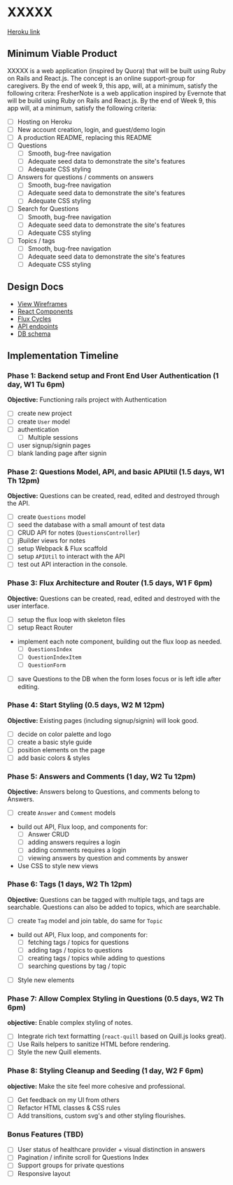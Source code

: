 # XXXXX
[Heroku link](https://www.heroku.com)

[heroku]: http://www.herokuapp.com

## Minimum Viable Product
XXXXX is a web application (inspired by Quora) that will be built using Ruby on Rails and React.js. The concept is an online support-group for caregivers. By the end of week 9, this app, will, at a minimum, satisfy the following critera:
FresherNote is a web application inspired by Evernote that will be build using Ruby on Rails and React.js.  By the end of Week 9, this app will, at a minimum, satisfy the following criteria:

- [ ] Hosting on Heroku
- [ ] New account creation, login, and guest/demo login
- [ ] A production README, replacing this README
- [ ] Questions
  - [ ] Smooth, bug-free navigation
  - [ ] Adequate seed data to demonstrate the site's features
  - [ ] Adequate CSS styling
- [ ] Answers for questions / comments on answers
  - [ ] Smooth, bug-free navigation
  - [ ] Adequate seed data to demonstrate the site's features
  - [ ] Adequate CSS styling
- [ ] Search for Questions
  - [ ] Smooth, bug-free navigation
  - [ ] Adequate seed data to demonstrate the site's features
  - [ ] Adequate CSS styling
- [ ] Topics / tags
  - [ ] Smooth, bug-free navigation
  - [ ] Adequate seed data to demonstrate the site's features
  - [ ] Adequate CSS styling

## Design Docs
* [View Wireframes][views]
* [React Components][components]
* [Flux Cycles][flux-cycles]
* [API endpoints][api-endpoints]
* [DB schema][schema]

[views]: docs/views.md
[components]: docs/components.md
[flux-cycles]: docs/flux-cycles.md
[api-endpoints]: docs/api-endpoints.md
[schema]: docs/schema.md

## Implementation Timeline

### Phase 1: Backend setup and Front End User Authentication (1 day, W1 Tu 6pm)

**Objective:** Functioning rails project with Authentication

- [ ] create new project
- [ ] create `User` model
- [ ] authentication
  - [ ] Multiple sessions
- [ ] user signup/signin pages
- [ ] blank landing page after signin

### Phase 2: Questions Model, API, and basic APIUtil (1.5 days, W1 Th 12pm)

**Objective:** Questions can be created, read, edited and destroyed through
the API.

- [ ] create `Questions` model
- [ ] seed the database with a small amount of test data
- [ ] CRUD API for notes (`QuestionsController`)
- [ ] jBuilder views for notes
- [ ] setup Webpack & Flux scaffold
- [ ] setup `APIUtil` to interact with the API
- [ ] test out API interaction in the console.

<!-- ############################################################### -->

### Phase 3: Flux Architecture and Router (1.5 days, W1 F 6pm)

**Objective:** Questions can be created, read, edited and destroyed with the
user interface.

- [ ] setup the flux loop with skeleton files
- [ ] setup React Router
- implement each note component, building out the flux loop as needed.
  - [ ] `QuestionsIndex`
  - [ ] `QuestionIndexItem`
  - [ ] `QuestionForm`
- [ ] save Questions to the DB when the form loses focus or is left idle
  after editing.

### Phase 4: Start Styling (0.5 days, W2 M 12pm)

**Objective:** Existing pages (including signup/signin) will look good.

- [ ] decide on color palette and logo
- [ ] create a basic style guide
- [ ] position elements on the page
- [ ] add basic colors & styles

### Phase 5: Answers and Comments (1 day, W2 Tu 12pm)

**Objective:** Answers belong to Questions, and comments belong to Answers.

- [ ] create `Answer` and `Comment` models
- build out API, Flux loop, and components for:
  - [ ] Answer CRUD
  - [ ] adding answers requires a login
  - [ ] adding comments requires a login
  - [ ] viewing answers by question and comments by answer
- Use CSS to style new views

### Phase 6: Tags (1 days, W2 Th 12pm)

**Objective:** Questions can be tagged with multiple tags, and tags are searchable. Questions can also be added to topics, which are searchable.

- [ ] create `Tag` model and join table, do same for `Topic`
- build out API, Flux loop, and components for:
  - [ ] fetching tags / topics for questions
  - [ ] adding tags / topics to questions
  - [ ] creating tags / topics while adding to questions
  - [ ] searching questions by tag / topic
- [ ] Style new elements

### Phase 7: Allow Complex Styling in Questions (0.5 days, W2 Th 6pm)

**objective:** Enable complex styling of notes.

- [ ] Integrate rich text formatting (`react-quill` based on Quill.js looks great).
- [ ] Use Rails helpers to sanitize HTML before rendering.
- [ ] Style the new Quill elements.

### Phase 8: Styling Cleanup and Seeding (1 day, W2 F 6pm)

**objective:** Make the site feel more cohesive and professional.

- [ ] Get feedback on my UI from others
- [ ] Refactor HTML classes & CSS rules
- [ ] Add transitions, custom svg's and other styling flourishes.

### Bonus Features (TBD)
- [ ] User status of healthcare provider + visual distinction in answers
- [ ] Pagination / infinite scroll for Questions Index
- [ ] Support groups for private questions
- [ ] Responsive layout
